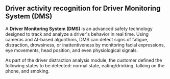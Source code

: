 ## Driver activity recognition for Driver Monitoring System (DMS) ##

A **Driver Monitoring System (DMS)** is an advanced safety technology designed to track and analyze a driver's behavior in real time. Using cameras and AI-based algorithms, DMS can detect signs of fatigue, distraction, drowsiness, or inattentiveness by monitoring facial expressions, eye movements, head position, and even physiological signals.

As part of the driver distraction analysis module, the customer defined the following states to be detected: normal state, eating/drinking, talking on the phone, and smoking.
